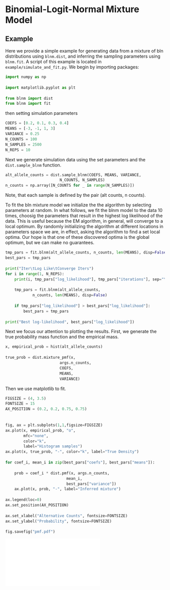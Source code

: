 # Binomial-Logit-Normal Mixture Model



## Example

Here we provide a simple example for generating data from 
a mixture of bln distributions using `blnm.dist`, and inferring 
the sampling parameters using `blnm.fit`.  A script of this 
example is located in `example/simulate_and_fit.py`.  We begin by 
importing packages:

```python
import numpy as np

import matplotlib.pyplot as plt

from blnm import dist
from blnm import fit
```

then setting simulation parameters

```python
COEFS = [0.2, 0.1, 0.3, 0.4]
MEANS = [-3, -1, 1, 3]
VARIANCE = 0.25
N_COUNTS = 100
N_SAMPLES = 2500
N_REPS = 10
```

Next we generate simulation data using the set parameters and the
`dist.sample_blnm` function. 

```python
alt_allele_counts = dist.sample_blnm(COEFS, MEANS, VARIANCE,
                        N_COUNTS, N_SAMPLES)
n_counts = np.array([N_COUNTS for _ in range(N_SAMPLES)])
```
Note, that each sample is defined by the pair (alt counts, n counts).

To fit the bln mixture model we initialize the the algorithm 
by selecting parameters at random.  In what follows, we fit the blnm
model to the data 10 times, choosig the parameters that result
in the highest log likelihood of the data. 
This is useful because the EM algorithm, in general, 
will converge to a local optimum.  By randomly initializing 
the algorithm at different locations in parameters space we are, in effect, 
asking the algorithm to find a set local optima.  Our hope
is that one of these discovered optima is the global optimum, but
we can make no guarantees.

```python
tmp_pars = fit.blnm(alt_allele_counts, n_counts, len(MEANS), disp=False)
best_pars = tmp_pars

print("Iter\tLog Like\tConverge Iters")
for i in range(1, N_REPS):
    print(i, tmp_pars["log_likelihood"], tmp_pars["iterations"], sep="\t")

    tmp_pars = fit.blnm(alt_allele_counts, 
            n_counts, len(MEANS), disp=False)

    if tmp_pars["log_likelihood"] > best_pars["log_likelihood"]:
        best_pars = tmp_pars

print("Best log-likelihood", best_pars["log_likelihood"])
```

Next we focus our attention to plotting the results.  First,
we generate the true probability mass function and the
empirical mass.

```python
x, empirical_prob = hist(alt_allele_counts)

true_prob = dist.mixture_pmf(x,
                        args.n_counts,
                        COEFS,
                        MEANS,
                        VARIANCE)
```

Then we use matplotlib to fit.

```python
FIGSIZE = (4, 3.5)
FONTSIZE = 15
AX_POSITION = (0.2, 0.2, 0.75, 0.75)


fig, ax = plt.subplots(1,1,figsize=FIGSIZE)
ax.plot(x, empirical_prob, "o", 
        mfc="none", 
        color="k", 
        label="Histogram samples")
ax.plot(x, true_prob, "-", color="k", label="True Density")

for coef_i, mean_i in zip(best_pars["coefs"], best_pars["means"]):

    prob = coef_i * dist.pmf(x, args.n_counts,
                           mean_i,
                           best_pars["variance"])
    ax.plot(x, prob, "-", label="Inferred mixture")

ax.legend(loc=0)
ax.set_position(AX_POSITION)

ax.set_xlabel("Alternative Counts", fontsize=FONTSIZE)
ax.set_ylabel("Probability", fontsize=FONTSIZE)

fig.savefig("pmf.pdf")
```

![pmf](example/pmf.pdf)


